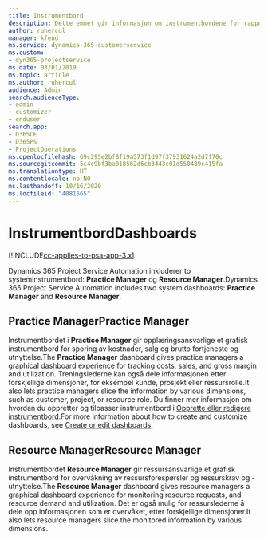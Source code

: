 ```yaml
---
title: Instrumentbord
description: Dette emnet gir informasjon om instrumentbordene for rapportering som er inkludert i Dynamics 365 Project Service Automation.
author: ruhercul
manager: kfend
ms.service: dynamics-365-customerservice
ms.custom:
- dyn365-projectservice
ms.date: 03/01/2019
ms.topic: article
ms.author: ruhercul
audience: Admin
search.audienceType:
- admin
- customizer
- enduser
search.app:
- D365CE
- D365PS
- ProjectOperations
ms.openlocfilehash: 69c295e2bf8f19a573f1d97f37931624a2d7f70c
ms.sourcegitcommit: 5c4c9bf3ba018562d6cb3443c01d550489c415fa
ms.translationtype: HT
ms.contentlocale: nb-NO
ms.lasthandoff: 10/16/2020
ms.locfileid: "4081665"
---
```

# <a name="dashboards"></a><span data-ttu-id="34271-103">Instrumentbord</span><span class="sxs-lookup"><span data-stu-id="34271-103">Dashboards</span></span>

[!INCLUDE[cc-applies-to-psa-app-3.x](../includes/cc-applies-to-psa-app-3x.md)]

<span data-ttu-id="34271-104">Dynamics 365 Project Service Automation inkluderer to systeminstrumentbord: **Practice Manager** og **Resource Manager**.</span><span class="sxs-lookup"><span data-stu-id="34271-104">Dynamics 365 Project Service Automation includes two system dashboards: **Practice Manager** and **Resource Manager**.</span></span>

## <a name="practice-manager"></a><span data-ttu-id="34271-105">Practice Manager</span><span class="sxs-lookup"><span data-stu-id="34271-105">Practice Manager</span></span> 

<span data-ttu-id="34271-106">Instrumentbordet i **Practice Manager** gir opplæringsansvarlige et grafisk instrumentbord for sporing av kostnader, salg og brutto fortjeneste og utnyttelse.</span><span class="sxs-lookup"><span data-stu-id="34271-106">The **Practice Manager** dashboard gives practice managers a graphical dashboard experience for tracking costs, sales, and gross margin and utilization.</span></span> <span data-ttu-id="34271-107">Treningslederne kan også dele informasjonen etter forskjellige dimensjoner, for eksempel kunde, prosjekt eller ressursrolle.</span><span class="sxs-lookup"><span data-stu-id="34271-107">It also lets practice managers slice the information by various dimensions, such as customer, project, or resource role.</span></span> <span data-ttu-id="34271-108">Du finner mer informasjon om hvordan du oppretter og tilpasser instrumentbord i [Opprette eller redigere instrumentbord](https://docs.microsoft.com/dynamics365/customerengagement/on-premises/customize/create-edit-dashboards).</span><span class="sxs-lookup"><span data-stu-id="34271-108">For more information about how to create and customize dashboards, see [Create or edit dashboards](https://docs.microsoft.com/dynamics365/customerengagement/on-premises/customize/create-edit-dashboards).</span></span>

## <a name="resource-manager"></a><span data-ttu-id="34271-109">Resource Manager</span><span class="sxs-lookup"><span data-stu-id="34271-109">Resource Manager</span></span> 

<span data-ttu-id="34271-110">Instrumentbordet **Resource Manager** gir ressursansvarlige et grafisk instrumentbord for overvåkning av ressursforespørsler og ressurskrav og -utnyttelse.</span><span class="sxs-lookup"><span data-stu-id="34271-110">The **Resource Manager** dashboard gives resource managers a graphical dashboard experience for monitoring resource requests, and resource demand and utilization.</span></span> <span data-ttu-id="34271-111">Det er også mulig for ressurslederne å dele opp informasjonen som er overvåket, etter forskjellige dimensjoner.</span><span class="sxs-lookup"><span data-stu-id="34271-111">It also lets resource managers slice the monitored information by various dimensions.</span></span>
